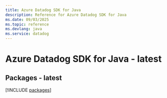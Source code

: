 ```yaml
---
title: Azure Datadog SDK for Java
description: Reference for Azure Datadog SDK for Java
ms.date: 09/03/2025
ms.topic: reference
ms.devlang: java
ms.service: datadog
---
```

# Azure Datadog SDK for Java - latest
## Packages - latest
[!INCLUDE [packages](datadog-index.md)]